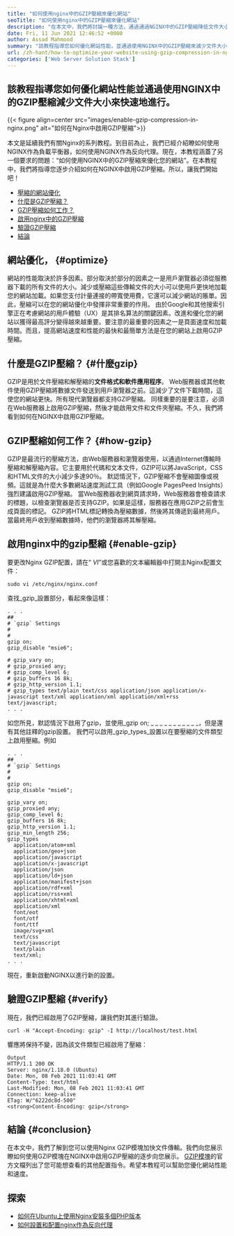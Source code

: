 ```yaml
---
title: "如何使用nginx中的GZIP壓縮來優化網站" 
seoTitle: "如何使用nginx中的GZIP壓縮來優化網站" 
description: "在本文中，我們將討論一種方法，通過通過NGINX中的GZIP壓縮降低文件大小來優化您的網站傳輸速度。" 
date: Fri, 11 Jun 2021 12:46:52 +0000
author: Assad Mahmood
summary: "該教程指導您如何優化網站性能，並通過使用NGINX中的GZIP壓縮來減少文件大小來快速實現。" 
url: /zh-hant/how-to-optimize-your-website-using-gzip-compression-in-nginx/
categories: ['Web Server Solution Stack']
---
```


## 該教程指導您如何優化網站性能並通過使用NGINX中的GZIP壓縮減少文件大小來快速地進行。

{{< figure align=center src="images/enable-gzip-compression-in-nginx.png" alt="如何在Nginx中啟用GZIP壓縮">}}

本文是延續我們有關Nginx的系列教程。到目前為止，我們已經介紹瞭如何使用NGINX作為負載平衡器，如何使用NGINX作為反向代理。現在，本教程涵蓋了另一個要求的問題：“如何使用NGINX中的GZIP壓縮來優化您的網站”。在本教程中，我們將指導您逐步介紹如何在NGINX中啟用GZIP壓縮。所以，讓我們開始吧！
  * [壓縮的網站優化][1]
  * [什麼是GZIP壓縮？][2]
  * [GZIP壓縮如何工作？][3]
  * [啟用nginx中的GZIP壓縮][4]
  * [驗證GZIP壓縮][5]
  * [結論][6]

## 網站優化， {#optimize}
網站的性能取決於許多因素。部分取決於部分的因素之一是用戶瀏覽器必須從服務器下載的所有文件的大小。減少或壓縮這些傳輸文件的大小可以使用戶更快地加載您的網站加載。如果您支付計量連接的帶寬使用費，它還可以減少網站的賬單。因此，壓縮可以在您的網站優化中發揮非常重要的作用。
由於Google和其他搜索引擎正在考慮網站的用戶體驗（UX）是其排名算法的關鍵因素。改進和優化您的網站以獲得最高評分變得越來越重要。要注意的最重要的因素之一是頁面速度和加載時間。而且，提高網站速度和性能的最快和最簡單方法是在您的網站上啟用GZIP壓縮。

## 什麼是GZIP壓縮？   {#什麼gzip}
GZIP是用於文件壓縮和解壓縮的**文件格式和軟件應用程序**。 Web服務器或其他軟件使用GZIP壓縮將數據文件發送到用戶瀏覽器之前。這減少了文件下載時間，這使您的網站更快。所有現代瀏覽器都支持GZIP壓縮。
同樣重要的是要注意，必須在Web服務器上啟用GZIP壓縮，然後才能啟用文件和文件夾壓縮。不久，我們將看到如何在NGINX中啟用GZIP壓縮。

## GZIP壓縮如何工作？   {#how-gzip}
GZIP是最流行的壓縮方法，由Web服務器和瀏覽器使用，以通過Internet傳輸時壓縮和解壓縮內容。它主要用於代碼和文本文件，GZIP可以將JavaScript，CSS和HTML文件的大小減少多達90％。
默認情況下，GZIP壓縮不會壓縮圖像或視頻。這就是為什麼大多數網站速度測試工具（例如Google PagesPeed Insights）強烈建議啟用GZIP壓縮。
當Web服務器收到網頁請求時，Web服務器會檢查請求的標題，以檢查瀏覽器是否支持GZIP。如果是這樣，服務器在應用GZIP之前會生成頁面的標記。 GZIP將HTML標記轉換為壓縮數據，然後將其傳遞到最終用戶。當最終用戶收到壓縮數據時，他們的瀏覽器將其解壓縮。

## 啟用nginx中的gzip壓縮 {#enable-gzip}
要更改Nginx GZIP配置，請在“ _VI_”或您喜歡的文本編輯器中打開主Nginx配置文件：
```
sudo vi /etc/nginx/nginx.conf
```
查找_gzip_設置部分，看起來像這樣：
```
. . .
##
# `gzip` Settings
#
#
gzip on;
gzip_disable "msie6";

# gzip_vary on;
# gzip_proxied any;
# gzip_comp_level 6;
# gzip_buffers 16 8k;
# gzip_http_version 1.1;
# gzip_types text/plain text/css application/json application/x-javascript text/xml application/xml application/xml+rss text/javascript;
. . .
```
如您所見，默認情況下啟用了gzip，並使用_gzip on; _ _ _ _ _ _ _ _ _ _ _，但是還有其他註釋的gzip設置。
我們可以啟用_gzip_types_設置以在要壓縮的文件類型上啟用壓縮。例如
```
. . .
##
# `gzip` Settings
#
#
gzip on;
gzip_disable "msie6";

gzip_vary on;
gzip_proxied any;
gzip_comp_level 6;
gzip_buffers 16 8k;
gzip_http_version 1.1;
gzip_min_length 256;
gzip_types
  application/atom+xml
  application/geo+json
  application/javascript
  application/x-javascript
  application/json
  application/ld+json
  application/manifest+json
  application/rdf+xml
  application/rss+xml
  application/xhtml+xml
  application/xml
  font/eot
  font/otf
  font/ttf
  image/svg+xml
  text/css
  text/javascript
  text/plain
  text/xml;
. . .
```
現在，重新啟動NGINX以進行新的設置。

## 驗證GZIP壓縮 {#verify}
現在，我們已經啟用了GZIP壓縮，讓我們對其進行驗證。
```
curl -H "Accept-Encoding: gzip" -I http://localhost/test.html

```
響應將保持不變，因為該文件類型已經啟用了壓縮：
```
Output
HTTP/1.1 200 OK
Server: nginx/1.18.0 (Ubuntu)
Date: Mon, 08 Feb 2021 11:03:41 GMT
Content-Type: text/html
Last-Modified: Mon, 08 Feb 2021 11:03:41 GMT
Connection: keep-alive
ETag: W/"6222dc8d-500"
<strong>Content-Encoding: gzip</strong>
```

## 結論 {#conclusion}
在本文中，我們了解到您可以使用Nginx GZIP模塊加快文件傳輸。我們向您展示瞭如何使用GZIP模塊在NGINX中啟用GZIP壓縮的逐步向您展示。 [GZIP模塊][7]的官方文檔列出了您可能想查看的其他配置指令。希望本教程可以幫助您優化網站性能和速度。

## 探索
  * [如何在Ubuntu上使用Nginx安裝多個PHP版本][8]
  * [如何設置和配置nginx作為反向代理][9]

  
[1]: #optimize
[2]: #what-gzip
[3]: #how-gzip
[4]: #enable-gzip
[5]: #verify-gzip
[6]: #conclusion
[7]: https://nginx.org/en/docs/http/ngx_http_gzip_module.html
[8]: https://blog.containerize.com/web-server-solution-stack/how-to-install-multiple-php-versions-with-nginx-on-ubuntu/
[9]: https://blog.containerize.com/web-server-solution-stack/how-to-setup-and-configure-nginx-as-reverse-proxy/
